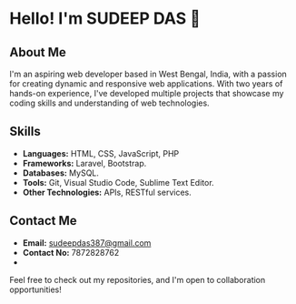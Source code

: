 # Hello! I'm SUDEEP DAS 👋

## About Me
I'm an aspiring web developer based in West Bengal, India, with a passion for creating dynamic and responsive web applications. With two years of hands-on experience, I've developed multiple projects that showcase my coding skills and understanding of web technologies.

## Skills
- **Languages:** HTML, CSS, JavaScript, PHP
- **Frameworks:** Laravel, Bootstrap.
- **Databases:** MySQL.
- **Tools:** Git, Visual Studio Code, Sublime Text Editor.
- **Other Technologies:** APIs, RESTful services.

## Contact Me
- **Email:** sudeepdas387@gmail.com
- **Contact No:** 7872828762
- 
Feel free to check out my repositories, and I'm open to collaboration opportunities!
